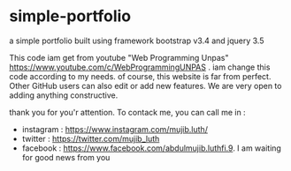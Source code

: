 # simple-portfolio
a simple portfolio built using framework bootstrap v3.4 and jquery 3.5

This code iam get from youtube "Web Programming Unpas" https://www.youtube.com/c/WebProgrammingUNPAS .
iam change this code according to my needs. of course, this website is far from perfect.
Other GitHub users can also edit or add new features. We are very open to adding anything constructive. 

thank you for you'r attention. To contack me, you can call me in : 
- instagram : https://www.instagram.com/mujib.luth/
- twitter   : https://twitter.com/mujib_luth
- facebook  : https://www.facebook.com/abdulmujib.luthfi.9.
I am waiting for good news from you

